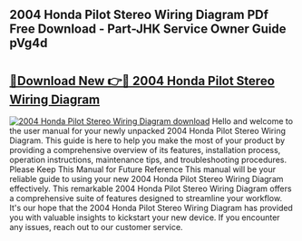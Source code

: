 ## 2004 Honda Pilot Stereo Wiring Diagram PDf Free Download - Part-JHK Service Owner Guide pVg4d

# <h2><a href="http://dfmv2xn.blite.top/?on=2004+Honda+Pilot+Stereo+Wiring+Diagram">🔗Download New 👉🔴 2004 Honda Pilot Stereo Wiring Diagram</a></h2>

[![2004 Honda Pilot Stereo Wiring Diagram download](https://i.imgur.com/lujVjoI.png)](http://dfmv2xn.blite.top/?on=2004+Honda+Pilot+Stereo+Wiring+Diagram)
Hello and welcome to the user manual for your newly unpacked 2004 Honda Pilot Stereo Wiring Diagram. This guide is here to help you make the most of your product by providing a comprehensive overview of its features, installation process, operation instructions, maintenance tips, and troubleshooting procedures. Please Keep This Manual for Future Reference This manual will be your reliable guide to using your new 2004 Honda Pilot Stereo Wiring Diagram effectively. This remarkable 2004 Honda Pilot Stereo Wiring Diagram offers a comprehensive suite of features designed to streamline your workflow. It's our hope that the 2004 Honda Pilot Stereo Wiring Diagram has provided you with valuable insights to kickstart your new device. If you encounter any issues, reach out to our customer service.
